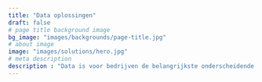 ```yaml
---
title: "Data oplossingen"
draft: false
# page title background image
bg_image: "images/backgrounds/page-title.jpg"
# about image
image: "images/solutions/hero.jpg"
# meta description
description : "Data is voor bedrijven de belangrijkste onderscheidende factor geworden. Hiervoor heb je experts nodig."
---
```

